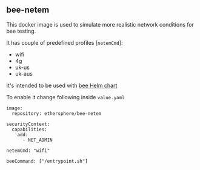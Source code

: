 ## bee-netem

This docker image is used to simulate more realistic network conditions for bee testing.

It has couple of predefined profiles [`netemCmd`]:
- wifi
- 4g
- uk-us
- uk-aus

It's intended to be used with [bee Helm chart](https://github.com/ethersphere/helm/tree/master/charts/bee)

To enable it change following inside `value.yaml`

```
image:
  repository: ethersphere/bee-netem

securityContext:
  capabilities:
    add:
      - NET_ADMIN

netemCmd: "wifi"

beeCommand: ["/entrypoint.sh"]
```
